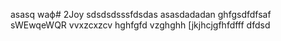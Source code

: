 asasq  waф# 2Joy
sdsdsdsssfdsdas
asasdadadan
ghfgsdfdfsaf
sWEwqeWQR
vvxzcxzcv
hghfgfd
vzghghh
[jkjhcjgfhfdfff
dfdsd
